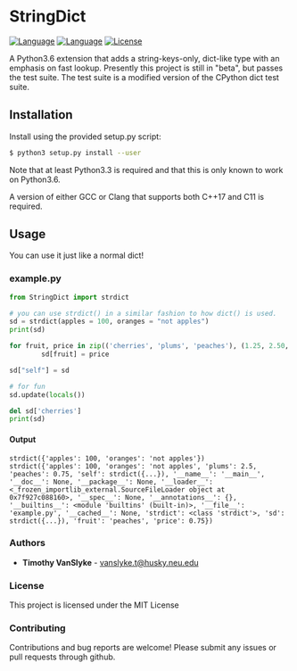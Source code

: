 # StringDict
[![Language](https://img.shields.io/badge/language-Python-3.6-blue.svg)](https://github.com/python/cpython) [![Language](https://img.shields.io/badge/language-C++17-blue.svg)](https://isocpp.org/) [![License](https://img.shields.io/badge/license-MIT-blue.svg)](https://opensource.org/licenses/MIT)

A Python3.6 extension that adds a string-keys-only, dict-like type with an emphasis on fast lookup.  Presently this project is still in "beta", but passes the test suite.  The test suite is a modified version of the CPython dict test suite.

## Installation
Install using the provided setup.py script:

```sh
$ python3 setup.py install --user
```
Note that at least Python3.3 is required and that this is only known to work on Python3.6.

A version of either GCC or Clang that supports both C++17 and C11 is required.

## Usage
You can use it just like a normal dict!
### example.py
```python
from StringDict import strdict

# you can use strdict() in a similar fashion to how dict() is used.
sd = strdict(apples = 100, oranges = "not apples")
print(sd)

for fruit, price in zip(('cherries', 'plums', 'peaches'), (1.25, 2.50, 0.75)):
        sd[fruit] = price

sd["self"] = sd

# for fun
sd.update(locals())

del sd['cherries']
print(sd)
```

#### Output
```
strdict({'apples': 100, 'oranges': 'not apples'})
strdict({'apples': 100, 'oranges': 'not apples', 'plums': 2.5, 'peaches': 0.75, 'self': strdict({...}), '__name__': '__main__', '__doc__': None, '__package__': None, '__loader__': <_frozen_importlib_external.SourceFileLoader object at 0x7f927c088160>, '__spec__': None, '__annotations__': {}, '__builtins__': <module 'builtins' (built-in)>, '__file__': 'example.py', '__cached__': None, 'strdict': <class 'strdict'>, 'sd': strdict({...}), 'fruit': 'peaches', 'price': 0.75})
```
### Authors
* **Timothy VanSlyke** - vanslyke.t@husky.neu.edu

### License
This project is licensed under the MIT License

### Contributing
Contributions and bug reports are welcome!  Please submit any issues or pull requests through github.
